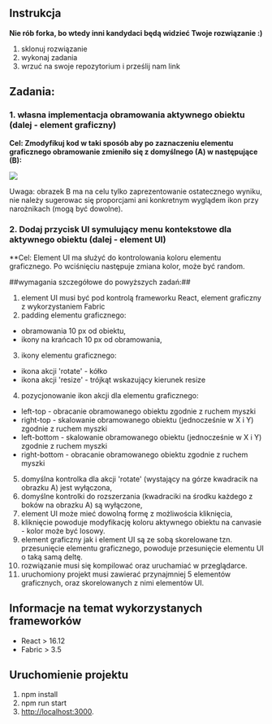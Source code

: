 
## Instrukcja

**Nie rób forka, bo wtedy inni kandydaci będą widzieć Twoje rozwiązanie :)**

1. sklonuj rozwiązanie 
2. wykonaj zadania
3. wrzuć na swoje repozytorium i prześlij nam link

## Zadania:

### 1. własna implementacja obramowania aktywnego obiektu (dalej - element graficzny)
**Cel: Zmodyfikuj kod w taki sposób aby po zaznaczeniu elementu graficznego obramowanie zmieniło się z domyślnego (A) w następujące (B):**

![](http://nullgravity.eu/github/test_custom_border.png)

Uwaga: obrazek B ma na celu tylko zaprezentowanie ostatecznego wyniku, nie należy sugerowac się proporcjami ani konkretnym wyglądem ikon przy narożnikach (mogą być dowolne).

### 2. Dodaj przycisk UI symulujący menu kontekstowe dla aktywnego obiektu (dalej - element UI)
**Cel: Element UI ma służyć do kontrolowania koloru elementu graficznego. Po wciśnięciu następuje zmiana kolor, może być random.

##wymagania szczegółowe do powyższych zadań:##
1. element UI musi być pod kontrolą frameworku React, element graficzny z wykorzystaniem Fabric
2. padding elementu graficznego:
- obramowania 10 px od obiektu,
- ikony na krańcach 10 px od obramowania,
3. ikony elementu graficznego:
- ikona akcji 'rotate' - kółko
- ikona akcji 'resize' - trójkąt wskazujący kierunek resize
4. pozycjonowanie ikon akcji dla elementu graficznego:
- left-top - obracanie obramowanego obiektu zgodnie z ruchem myszki
- right-top - skalowanie obramowanego obiektu (jednocześnie w X i Y) zgodnie z ruchem myszki
- left-bottom - skalowanie obramowanego obiektu (jednocześnie w X i Y) zgodnie z ruchem myszki
- right-bottom - obracanie obramowanego obiektu zgodnie z ruchem myszki
5. domyślna kontrolka dla akcji 'rotate' (wystający na górze kwadracik na obrazku A) jest wyłączona,
6. domyślne kontrolki do rozszerzania (kwadraciki na środku każdego z boków na obrazku A) są wyłączone,
7. element UI może mieć dowolną formę z możliwościa kliknięcia,
8. kliknięcie powoduje modyfikację koloru aktywnego obiektu na canvasie - kolor może być losowy.
9. element graficzny jak i element UI są ze sobą skorelowane tzn. przesunięcie elementu graficznego, powoduje przesunięcie elementu UI o taką samą deltę. 
10. rozwiązanie musi się kompilować oraz uruchamiać w przeglądarce.
11. uruchomiony projekt musi zawierać przynajmniej 5 elementów graficznych, oraz skorelowanych z nimi elementów UI.


## Informacje na temat wykorzystanych frameworków

- React > 16.12
- Fabric > 3.5

## Uruchomienie projektu

1. npm install
2. npm run start
3. [http://localhost:3000](http://localhost:3000).
